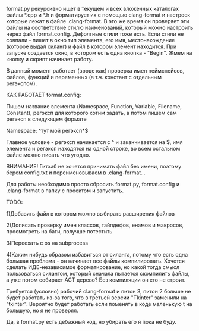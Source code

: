format.py рекурсивно ищет в текущем и всех вложенных каталогах файлы *.cpp и *.h и форматирует их с помощью clang-format и настроек которые лежат в файле .clang-format. В это же время он проверяет эти файлы на соответствие стилю наименований, который можно настроить через файл format.config. Дефолтные стили тоже есть. Если стили не совпали - пишет в окно тип элемента, его имя, местонахождение (которое выдал силанг) и файл в котором элемент находится. При запуске создается окно, в котором есть одна кнопка - "Begin". Жмем на кнопку и скрипт начинает работу.

В данный момент работает (вроде как) проверка имен неймспейсов, файлов, функций и переменных (в т.ч. констант с отдельным регэкспом).

КАК РАБОТАЕТ format.config:

Пишем название элемента (Namespace, Function, Variable, Filename, Constant), регэксп для которого хотим задать, а потом пишем сам регэксп в следующем формате

Namespace: ^тут мой регэксп*$

Главное условие - регэксп начинается с ^ и заканчивается на $, имя элемента и регэксп находятся на одной строке, во всем остальном файле можно писать что угодно.

ВНИМАНИЕ! Гитхаб не хочется принимать файл без имени, поэтому берем config.txt и переименовываем в .clang-format.  .

Для работы необходимо просто сбросить format.py, format.config и .clang-format в папку с проектом и запустить.

TODO: 

1)Добавить файл в котором можно выбирать расширения файлов

2)Дописать проверку имен классов, тайпдефов, енамов и макросов, просмотреть на баги, получше потестить

3)Переехать с os на subprocess

4)Каким нибудь образом избавиться от силанга, потому что есть одна большая проблема - он начинает все файлы компилировать. Хочется сделать ИДЕ-независимое форматирование, но какой тогда смысл пользоваться силангом, который сначала пытается скомпилить файлы, а уже потом собирает АСТ дерево? Без компиляции он его не строит.

Требуется (условно) рабочий clang-format и питон 3, питон 2 больше не будет работать из-за того, что в третьей версии "Tkinter" заменили на "tkinter". Вероятно будет работать если поменять в коде маленькую t на большую, но я не проверял.

Да, в format.py есть дебажный код, но убирать его я пока не буду.
